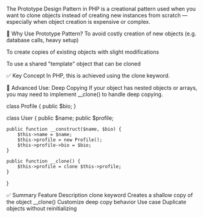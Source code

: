 The Prototype Design Pattern in PHP is a creational pattern used when you want to clone objects instead of creating new instances from scratch — especially when object creation is expensive or complex.

🧠 Why Use Prototype Pattern?
To avoid costly creation of new objects (e.g. database calls, heavy setup)

To create copies of existing objects with slight modifications

To use a shared "template" object that can be cloned

✅ Key Concept
In PHP, this is achieved using the clone keyword.



🧩 Advanced Use: Deep Copying
If your object has nested objects or arrays, you may need to implement __clone() to handle deep copying.


class Profile {
    public $bio;
}

class User {
    public $name;
    public $profile;

    public function __construct($name, $bio) {
        $this->name = $name;
        $this->profile = new Profile();
        $this->profile->bio = $bio;
    }

    public function __clone() {
        $this->profile = clone $this->profile;
    }
}


✅ Summary
Feature	Description
clone keyword	Creates a shallow copy of the object
__clone()	Customize deep copy behavior
Use case	Duplicate objects without reinitializing
